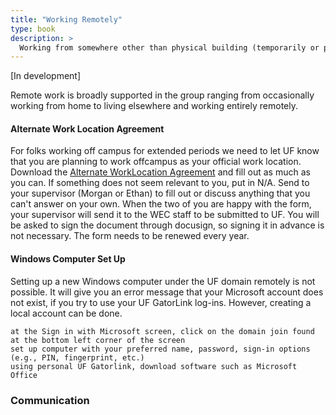 ```yaml
---
title: "Working Remotely"
type: book
description: >
  Working from somewhere other than physical building (temporarily or permanently)
---
```


[In development]

Remote work is broadly supported in the group ranging from occasionally working from home to living elsewhere and working entirely remotely.

#### Alternate Work Location Agreement

For folks working off campus for extended periods we need to let UF know that you are planning to work offcampus as your official work location. Download the [Alternate WorkLocation Agreement](https://hr.ufl.edu/wp-content/uploads/2020/06/Remote-Work-Location-Agreement.pdf) and fill out as much as you can. If something does not seem relevant to you, put in N/A. Send to your supervisor (Morgan or Ethan) to fill out or discuss anything that you can't answer on your own. When the two of you are happy with the form, your supervisor will send it to the WEC staff to be submitted to UF. You will be asked to sign the document through docusign, so signing it in advance is not necessary. The form needs to be renewed every year.

#### Windows Computer Set Up
Setting up a new Windows computer under the UF domain remotely is not possible. It will give you an error message that your Microsoft account does not exist, if you try to use your UF GatorLink log-ins. However, creating a local account can be done.

    at the Sign in with Microsoft screen, click on the domain join found at the bottom left corner of the screen
    set up computer with your preferred name, password, sign-in options (e.g., PIN, fingerprint, etc.)
    using personal UF Gatorlink, download software such as Microsoft Office


### Communication
